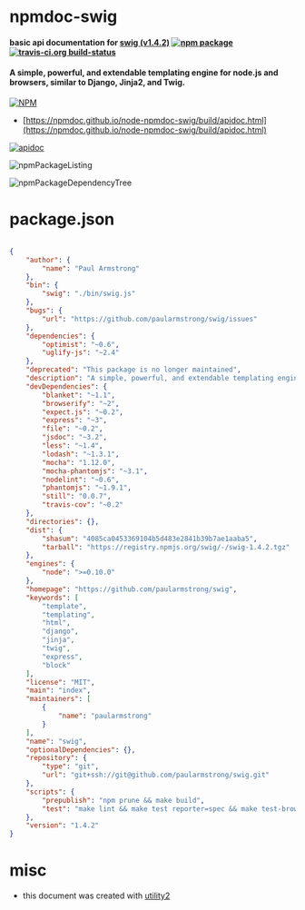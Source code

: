 # npmdoc-swig

#### basic api documentation for  [swig (v1.4.2)](https://github.com/paularmstrong/swig)  [![npm package](https://img.shields.io/npm/v/npmdoc-swig.svg?style=flat-square)](https://www.npmjs.org/package/npmdoc-swig) [![travis-ci.org build-status](https://api.travis-ci.org/npmdoc/node-npmdoc-swig.svg)](https://travis-ci.org/npmdoc/node-npmdoc-swig)

#### A simple, powerful, and extendable templating engine for node.js and browsers, similar to Django, Jinja2, and Twig.

[![NPM](https://nodei.co/npm/swig.png?downloads=true&downloadRank=true&stars=true)](https://www.npmjs.com/package/swig)

- [https://npmdoc.github.io/node-npmdoc-swig/build/apidoc.html](https://npmdoc.github.io/node-npmdoc-swig/build/apidoc.html)

[![apidoc](https://npmdoc.github.io/node-npmdoc-swig/build/screenCapture.buildCi.browser.%252Ftmp%252Fbuild%252Fapidoc.html.png)](https://npmdoc.github.io/node-npmdoc-swig/build/apidoc.html)

![npmPackageListing](https://npmdoc.github.io/node-npmdoc-swig/build/screenCapture.npmPackageListing.svg)

![npmPackageDependencyTree](https://npmdoc.github.io/node-npmdoc-swig/build/screenCapture.npmPackageDependencyTree.svg)



# package.json

```json

{
    "author": {
        "name": "Paul Armstrong"
    },
    "bin": {
        "swig": "./bin/swig.js"
    },
    "bugs": {
        "url": "https://github.com/paularmstrong/swig/issues"
    },
    "dependencies": {
        "optimist": "~0.6",
        "uglify-js": "~2.4"
    },
    "deprecated": "This package is no longer maintained",
    "description": "A simple, powerful, and extendable templating engine for node.js and browsers, similar to Django, Jinja2, and Twig.",
    "devDependencies": {
        "blanket": "~1.1",
        "browserify": "~2",
        "expect.js": "~0.2",
        "express": "~3",
        "file": "~0.2",
        "jsdoc": "~3.2",
        "less": "~1.4",
        "lodash": "~1.3.1",
        "mocha": "1.12.0",
        "mocha-phantomjs": "~3.1",
        "nodelint": "~0.6",
        "phantomjs": "~1.9.1",
        "still": "0.0.7",
        "travis-cov": "~0.2"
    },
    "directories": {},
    "dist": {
        "shasum": "4085ca0453369104b5d483e2841b39b7ae1aaba5",
        "tarball": "https://registry.npmjs.org/swig/-/swig-1.4.2.tgz"
    },
    "engines": {
        "node": ">=0.10.0"
    },
    "homepage": "https://github.com/paularmstrong/swig",
    "keywords": [
        "template",
        "templating",
        "html",
        "django",
        "jinja",
        "twig",
        "express",
        "block"
    ],
    "license": "MIT",
    "main": "index",
    "maintainers": [
        {
            "name": "paularmstrong"
        }
    ],
    "name": "swig",
    "optionalDependencies": {},
    "repository": {
        "type": "git",
        "url": "git+ssh://git@github.com/paularmstrong/swig.git"
    },
    "scripts": {
        "prepublish": "npm prune && make build",
        "test": "make lint && make test reporter=spec && make test-browser && make coverage cov-reporter=travis-cov"
    },
    "version": "1.4.2"
}
```



# misc
- this document was created with [utility2](https://github.com/kaizhu256/node-utility2)
